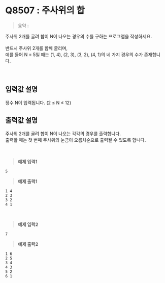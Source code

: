 # Q8507 : 주사위의 합

> 요약 : 

주사위 2개를 굴려 합이 N이 나오는 경우의 수를 구하는 프로그램을 작성하세요. <br>
<br>
반드시 주사위 2개를 함께 굴리며, <br>
예를 들어 N = 5일 때는 (1, 4), (2, 3), (3, 2), (4, 1)의 네 가지 경우의 수가 존재합니다.<br>
<br><br>

## 입력값 설명
정수 N이 입력됩니다. (2 ≤ N ≤ 12)<br>


## 출력값 설명
주사위 2개를 굴려 합이 N이 나오는 각각의 경우를 출력합니다.<br>
출력할 때는 첫 번째 주사위의 눈금이 오름차순으로 출력될 수 있도록 합니다.<br>
<br><br>

> **예제 입력1**
```
5
```

> **예제 출력1**
```
1 4
2 3
3 2
4 1
```
<br>

> **예제 입력2**
```
7
```

> **예제 출력2**
```
1 6
2 5
3 4
4 3
5 2
6 1
```